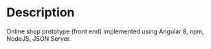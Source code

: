 # Description
Online shop prototype (front end) implemented using Angular 8, npm, NodeJS, JSON Server. 
